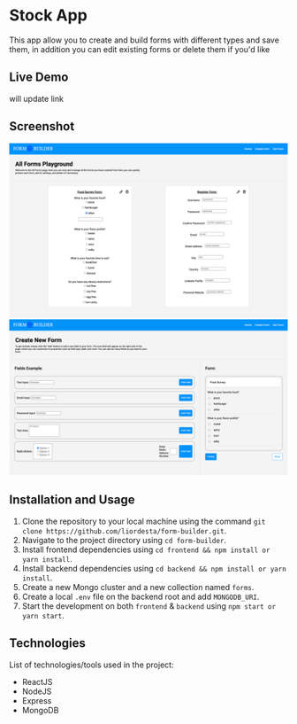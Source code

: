 # Stock App

This app allow you to create and build forms with different types and save them, in addition you can edit existing forms or delete them if you'd like

## Live Demo

will update link

## Screenshot

![Screenshot of Project](./demo1.png)
![Screenshot of Project](./demo2.png)

## Installation and Usage

1. Clone the repository to your local machine using the command
   `git clone https://github.com/liordesta/form-builder.git`.
2. Navigate to the project directory using `cd form-builder`.
3. Install frontend dependencies using `cd frontend && npm install or yarn install`.
4. Install backend dependencies using `cd backend && npm install or yarn install`.
5. Create a new Mongo cluster and a new collection named `forms`.
6. Create a local `.env` file on the backend root and add `MONGODB_URI`.
7. Start the development on both `frontend` & `backend` using `npm start or yarn start`.

## Technologies

List of technologies/tools used in the project:

- ReactJS
- NodeJS
- Express
- MongoDB
